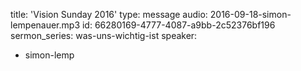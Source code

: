 title: 'Vision Sunday 2016'
type: message
audio: 2016-09-18-simon-lempenauer.mp3
id: 66280169-4777-4087-a9bb-2c52376bf196
sermon_series: was-uns-wichtig-ist
speaker:
  - simon-lemp
